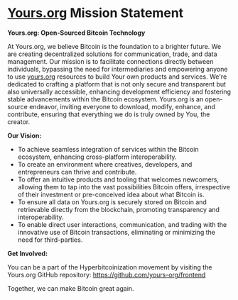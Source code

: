 # [Yours.org](http://Yours.org) Mission Statement

**Yours.org: Open-Sourced Bitcoin Technology**

At Yours.org, we believe Bitcoin is the foundation to a brighter future. We are creating decentralized solutions for communication, trade, and data management. Our mission is to facilitate connections directly between individuals, bypassing the need for intermediaries and empowering anyone to use [yours.org](http://yours.org) resources to build Your own products and services. We're dedicated to crafting a platform that is not only secure and transparent but also universally accessible, enhancing development efficiency and fostering stable advancements within the Bitcoin ecosystem. Yours.org is an open-source endeavor, inviting everyone to download, modify, enhance, and contribute, ensuring that everything we do is truly owned by You, the creator.

**Our Vision:**

- To achieve seamless integration of services within the Bitcoin ecosystem, enhancing cross-platform interoperability.
- To create an environment where creatives, developers, and entrepreneurs can thrive and contribute.
- To offer an intuitive products and tooling that welcomes newcomers, allowing them to tap into the vast possibilities Bitcoin offers, irrespective of their investment or pre-conceived idea about what Bitcoin is.
- To ensure all data on Yours.org is securely stored on Bitcoin and retrievable directly from the blockchain, promoting transparency and interoperability.
- To enable direct user interactions, communication, and trading with the innovative use of Bitcoin transactions, eliminating or minimizing the need for third-parties.

**Get Involved:**

You can be a part of the Hyperbitcoinization movement by visiting the Yours.org GitHub repository: https://github.com/yours-org/frontend

Together, we can make Bitcoin great again.
